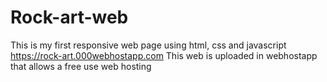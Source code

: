 # Rock-art-web
This is my first responsive web page using html, css and javascript
https://rock-art.000webhostapp.com
This web is uploaded in webhostapp that allows a free use web hosting

